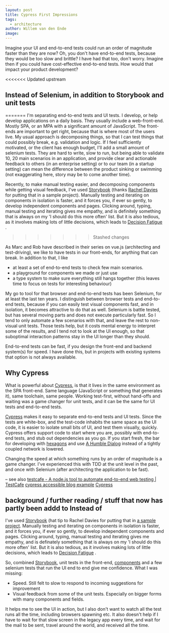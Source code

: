 ```yaml
---
layout: post
title: Cypress First Impressions
tags:
  - architecture
author: Willem van den Ende
image: 
---
```


Imagine your UI and end-to-end tests could run an order of magnitude faster than
they are now? Oh, you don't have end-to-end tests, because they would be too
slow and brittle? I have had that too, don't worry. Imagine then if you could
have cost-effective end-to-end tests. How would that impact your product
development?

<<<<<<< Updated upstream
## Instead of Selenium, in addition to Storybook and unit tests
=======
I'm separating end-to-end tests and UI tests. I develop, or help develop
applications on a daily basis. They usually include a web-front-end. Mostly SPA,
or an MPA with a significant amount of JavaScript. The front-ends are important
to get right, because that is where most of the users live. My usual approach is
decomposing things, so that I can test things that could possibly break, e.g.
validation and logic. If I feel sufficiently motivated, or the client has enough
budget, I'll add a small amount of selenium tests. They are hard to write, slow
to run, but being able to validate 10, 20 main scenarios in an application, and
provide clear and actionable feedback to others (in an enterprise setting) or to
our team (in a startup setting) can mean the difference between the product sinking
or swimming (not exaggerating here, story may be to come another time).

Recently, to make manual testing easier, and decomposing components while
getting visual feedback, I've used [Storybook](20201001101721-storybook.md) (thanks [Rachel Davies](20201001101748-rachel_davies.md) for putting
that in a sample project). Manually testing and iterating on components in
isolation is faster, and it forces you, if ever so gently, to develop
independent components and pages. Clicking around, typing, manual testing and
iterating gives me empathy, and is definitely something that is always on my 'I
should do this more often' list. But it is also tedious, as it involves making
lots of little decisions, which leads to [Decision Fatigue](20200606212825-decision_fatigue.md) .
>>>>>>> Stashed changes

As Marc and Rob have described in their series on vue.js (architecting and
test-driving), we like to have tests in our front-ends, for anything that can
break. In addition to that, I like

* at least a set of end-to-end tests to check few main scenarios.
* a playground for components we made or just use
* a type system to make sure everything still hangs together (this leaves time to focus on tests for interesting behaviour)

My go to tool for that browser and end-to-end tests has been Selenium, for at
least the last ten years. I distinguish between browser tests and end-to-end
tests, because if you can easily test visual components fast, and in isolation,
it becomes attractive to do that as well. Selenium is battle tested, but has
several moving parts and does not execute particularly fast. So I tend to only
automate a few scenarios with that, and leave the rest to non-visual unit tests.
Those tests help, but it costs mental energy to interpret some of the results,
and I tend not to look at the UI enough, so that suboptimal interaction patterns stay in
the UI longer than they should.

End-to-end tests can be fast, if you design the front-end and backend system(s) for speed. I
have done this, but in projects with existing systems that option is not always
available.


## Why Cypress
What is powerful about [Cypress](20200925094231-cypress.md), is that it lives in the same environment as the
SPA front-end. Same language (JavaScript or something that generates it), same
toolchain, same people. Working test-first, without hand-offs and waiting was a
game changer for unit tests, and it can be the same for UI tests and end-to-end
tests.

[Cypress](20200925094231-cypress.md) makes it easy to separate end-to-end tests and UI tests. Since the tests
are white-box, and the test-code inhabits the same space as the UI code, it is
easier to isolate small bits of UI, and test them visually, quickly. Cypress
offers support code to start where you are, possibly with end-to-end tests, and
stub out dependencies as you go. If you start fresh, the bar for developing with
[hexagons](20200629174628-hexagonal_architecture.md) and use [A Humble Dialog](humble_object_at_xunitpatterns_com.md) instead of a tightly coupled network is lowered.

Changing the speed at which something runs by an order of magnitude is a game
changer. I've experienced this with TDD at the unit level in the past, and once
with Selenium (after architecting the application to be fast).

&#x2013; see also [testcafe - A node.js tool to automate end-to-end web testing | TestCafe](a_node_js_tool_to_automate_end_to_end_web_testing_testcafe.md)
[cypress accessible blog example](cypress_example_recipes_examples_blogs_a11y_at_master_cypress_io_cypress_example_recipes.md)
[Cypress](20200925094231-cypress.md)

## background / further reading / stuff that now has partly been addd to Instead of
I've used [Storybook](https://storybook.js.org) (hat tip to Rachel Davies for putting
that in [a sample project](https://github.com/tes/rolling-fields). Manually testing and iterating on components in
isolation is faster, and it forces you, if ever so gently, to develop
independent components and pages. Clicking around, typing, manual testing and
iterating gives me empathy, and is definately something that is always on my 'I
should do this more often' list. But it is also tedious, as it involves making
lots of little decisions, which leads to [Decision Fatigue](20200606212825-decision_fatigue.md) .

So, combined [Storybook](https://storybook.js.org), unit tests in the front-end, [components](20200629174628-hexagonal_architecture.md) and a few
selenium tests that run the UI end to end give me confidence. What I was missing:

-   Speed. Still felt to slow to respond to incoming suggestions for improvement
-   Visual feedback from some of the unit tests. Especially on bigger forms with
    many components and fields.

It helps me to see the UI in action, but I also don't want to watch all the test
  runs all the time, including browsers spawning etc. It also doesn't help if I
  have to wait for <span class="underline">that slow screen in the legacy app</span> every time, and wait for
  the mail to be sent, travel around the world, and received all the time.
